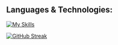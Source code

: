 
## Languages & Technologies:
[![My Skills](https://skillicons.dev/icons?i=js,html,css,wasm)](https://skillicons.dev)


[![GitHub Streak](https://streak-stats.demolab.com?user=Dharineeshcse&theme=highcontrast&hide_border=true&border_radius=15)](https://git.io/streak-stats)
